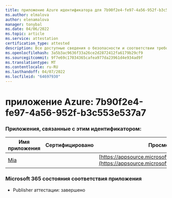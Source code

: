 ```yaml
---
title: приложение Azure идентификатора для 7b90f2e4-fe97-4a56-952f-b3c553e537a7
ms.author: elmalova
author: elenamalova
manager: tonybal
ms.date: 04/06/2022
ms.topic: article
ms.service: attestation
certification_type: attested
description: Все доступные сведения о безопасности и соответствии требованиям для 7b90f2e4-fe97-4a56-952f-b3c553e537a7.
ms.openlocfilehash: 3a5b3ac9636f33a26ce2d2872412fa6179b29cf9
ms.sourcegitcommit: 9f7e69c17034365cafea977da23961d4e934ad9f
ms.translationtype: MT
ms.contentlocale: ru-RU
ms.lasthandoff: 04/07/2022
ms.locfileid: "64697930"
---
```

# <a name="azure-app-id-7b90f2e4-fe97-4a56-952f-b3c553e537a7"></a>приложение Azure: 7b90f2e4-fe97-4a56-952f-b3c553e537a7


### <a name="apps-associated-with-this-id"></a>Приложения, связанные с этим идентификатором:
| **Имя приложения** | **Сертифицировано** | **Просмотр в AppSource** |
|--------------|---------------|-----------------------|
| [Mia](../forward/WA200002417.md) |  | [https://appsource.microsoft.com/product/office/WA200002417](https://appsource.microsoft.com/product/office/WA200002417) |

### <a name="microsoft-365-app-compliance-status"></a>Microsoft 365 состояния соответствия приложения
- Publisher аттестации: завершено
